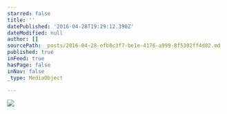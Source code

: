 ```yaml
---
starred: false
title: ''
datePublished: '2016-04-28T19:29:12.390Z'
dateModified: null
author: []
sourcePath: _posts/2016-04-28-efb8c3f7-be1e-4176-a999-8f5302ff4d82.md
published: true
inFeed: true
hasPage: false
inNav: false
_type: MediaObject

---
```

![](https://the-grid-user-content.s3-us-west-2.amazonaws.com/94cfc91e-c12b-4762-bcc7-fce8924fe43f.jpg)